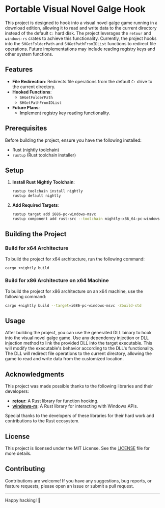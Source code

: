 # Portable Visual Novel Galge Hook

This project is designed to hook into a visual novel galge game running in a download edition, allowing it to read and write data to the current directory instead of the default `C:` hard disk. The project leverages the `retour` and `windows-rs` crates to achieve this functionality. Currently, the project hooks into the `SHGetFolderPath` and `SHGetPathFromIDList` functions to redirect file operations. Future implementations may include reading registry keys and other system functions.

## Features

- **File Redirection**: Redirects file operations from the default `C:` drive to the current directory.
- **Hooked Functions**:
  - `SHGetFolderPath`
  - `SHGetPathFromIDList`
- **Future Plans**:
  - Implement registry key reading functionality.

## Prerequisites

Before building the project, ensure you have the following installed:

- Rust (nightly toolchain)
- `rustup` (Rust toolchain installer)

## Setup

1. **Install Rust Nightly Toolchain**:
   ```sh
   rustup toolchain install nightly
   rustup default nightly
   ```

2. **Add Required Targets**:
   ```sh
   rustup target add i686-pc-windows-msvc
   rustup component add rust-src --toolchain nightly-x86_64-pc-windows-msvc
   ```

## Building the Project

### Build for x64 Architecture

To build the project for x64 architecture, run the following command:

```sh
cargo +nightly build
```

### Build for x86 Architecture on x64 Machine

To build the project for x86 architecture on an x64 machine, use the following command:

```sh
cargo +nightly build --target=i686-pc-windows-msvc -Zbuild-std
```

## Usage

After building the project, you can use the generated DLL binary to hook into the visual novel galge game. Use any dependency injection or DLL injection method to link the provided DLL into the target executable. This will modify the executable's behavior according to the DLL's functionality. The DLL will redirect file operations to the current directory, allowing the game to read and write data from the customized location.

## Acknowledgments

This project was made possible thanks to the following libraries and their developers:

- **[retour](https://crates.io/crates/retour)**: A Rust library for function hooking.
- **[windows-rs](https://crates.io/crates/windows)**: A Rust library for interacting with Windows APIs.

Special thanks to the developers of these libraries for their hard work and contributions to the Rust ecosystem.

## License

This project is licensed under the MIT License. See the [LICENSE](LICENSE) file for more details.

## Contributing

Contributions are welcome! If you have any suggestions, bug reports, or feature requests, please open an issue or submit a pull request.

---

Happy hacking! 🚀
